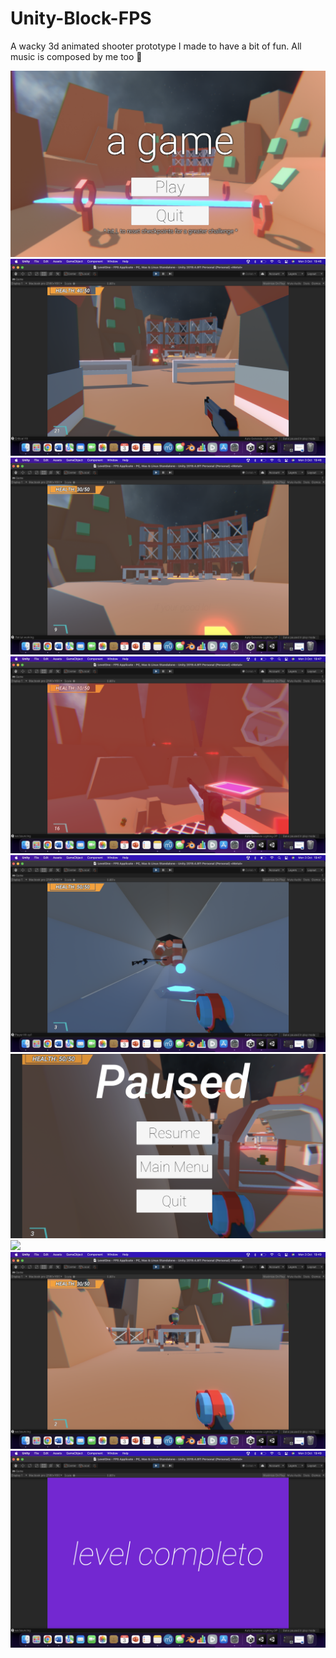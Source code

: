 # Unity-Block-FPS
A wacky 3d animated shooter prototype I made to have a bit of fun. 
All music is composed by me too 🥴

![](FPSpng1.png)
![](FPSpng2.png)
![](FPSpng3.png)
![](FPSpng4.png)
![](FPSpng5.png)
![](FPSpng6.png)
![](FPSpng7.png)
![](FPSpng8.png)
![](FPSpng9.png)
